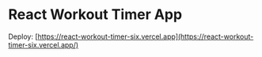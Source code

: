 # React Workout Timer App

Deploy: [https://react-workout-timer-six.vercel.app](https://react-workout-timer-six.vercel.app/)
